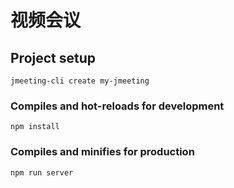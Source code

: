 # 视频会议

## Project setup
```
jmeeting-cli create my-jmeeting
```

### Compiles and hot-reloads for development
```
npm install
```

### Compiles and minifies for production
```
npm run server
```